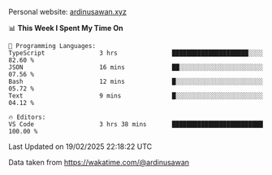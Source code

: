 Personal website: [ardinusawan.xyz](https://ardinusawan.xyz)

<!--START_SECTION:waka-->
📊 **This Week I Spent My Time On** 

```text
💬 Programming Languages: 
TypeScript               3 hrs               █████████████████████░░░░   82.60 % 
JSON                     16 mins             ██░░░░░░░░░░░░░░░░░░░░░░░   07.56 % 
Bash                     12 mins             █░░░░░░░░░░░░░░░░░░░░░░░░   05.72 % 
Text                     9 mins              █░░░░░░░░░░░░░░░░░░░░░░░░   04.12 % 

🔥 Editors: 
VS Code                  3 hrs 38 mins       █████████████████████████   100.00 % 
```


 Last Updated on 19/02/2025 22:18:22 UTC
<!--END_SECTION:waka-->
Data taken from https://wakatime.com/@ardinusawan
